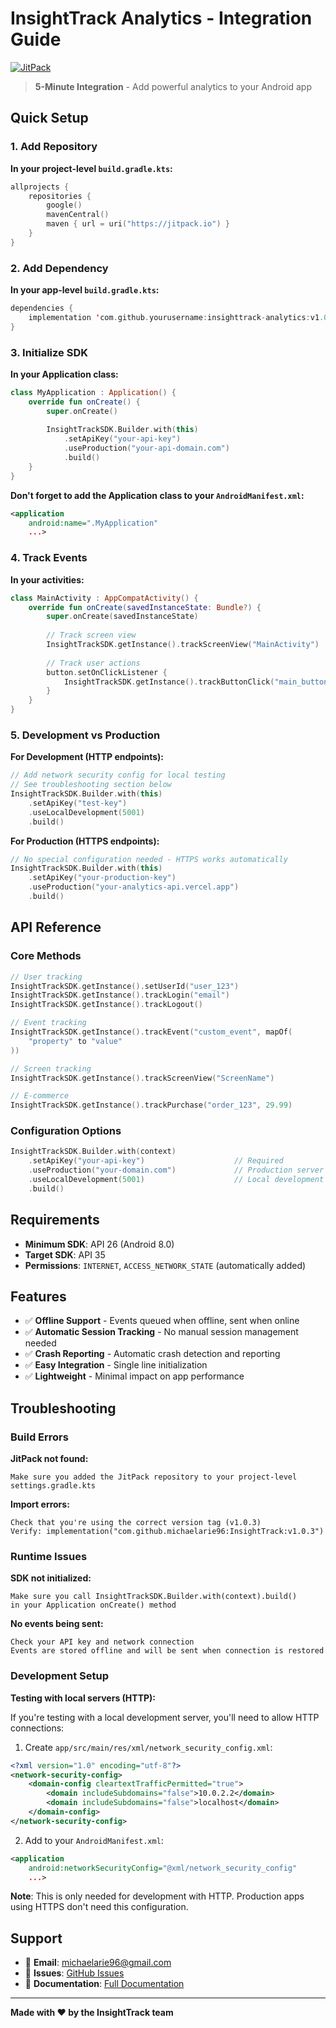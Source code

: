 # InsightTrack Analytics - Integration Guide

[![JitPack](https://jitpack.io/v/michaelarie96/InsightTrack.svg)](https://jitpack.io/#michaelarie96/InsightTrack)

> **5-Minute Integration** - Add powerful analytics to your Android app

## Quick Setup

### 1. Add Repository

**In your project-level `build.gradle.kts`:**

```kotlin
allprojects {
    repositories {
        google()
        mavenCentral()
        maven { url = uri("https://jitpack.io") }
    }
}
```

### 2. Add Dependency

**In your app-level `build.gradle.kts`:**

```kotlin
dependencies {
    implementation 'com.github.yourusername:insighttrack-analytics:v1.0.4'
}
```

### 3. Initialize SDK

**In your Application class:**

```kotlin
class MyApplication : Application() {
    override fun onCreate() {
        super.onCreate()
        
        InsightTrackSDK.Builder.with(this)
            .setApiKey("your-api-key")
            .useProduction("your-api-domain.com")
            .build()
    }
}
```

**Don't forget to add the Application class to your `AndroidManifest.xml`:**

```xml
<application
    android:name=".MyApplication"
    ...>
```

### 4. Track Events

**In your activities:**

```kotlin
class MainActivity : AppCompatActivity() {
    override fun onCreate(savedInstanceState: Bundle?) {
        super.onCreate(savedInstanceState)
        
        // Track screen view
        InsightTrackSDK.getInstance().trackScreenView("MainActivity")
        
        // Track user actions
        button.setOnClickListener {
            InsightTrackSDK.getInstance().trackButtonClick("main_button")
        }
    }
}
```

### 5. Development vs Production

**For Development (HTTP endpoints):**
```kotlin
// Add network security config for local testing
// See troubleshooting section below
InsightTrackSDK.Builder.with(this)
    .setApiKey("test-key")
    .useLocalDevelopment(5001)
    .build()
```

**For Production (HTTPS endpoints):**
```kotlin
// No special configuration needed - HTTPS works automatically
InsightTrackSDK.Builder.with(this)
    .setApiKey("your-production-key")
    .useProduction("your-analytics-api.vercel.app")
    .build()
```

## API Reference

### Core Methods

```kotlin
// User tracking
InsightTrackSDK.getInstance().setUserId("user_123")
InsightTrackSDK.getInstance().trackLogin("email")
InsightTrackSDK.getInstance().trackLogout()

// Event tracking
InsightTrackSDK.getInstance().trackEvent("custom_event", mapOf(
    "property" to "value"
))

// Screen tracking
InsightTrackSDK.getInstance().trackScreenView("ScreenName")

// E-commerce
InsightTrackSDK.getInstance().trackPurchase("order_123", 29.99)
```

### Configuration Options

```kotlin
InsightTrackSDK.Builder.with(context)
    .setApiKey("your-api-key")                    // Required
    .useProduction("your-domain.com")             // Production server
    .useLocalDevelopment(5001)                    // Local development
    .build()
```

## Requirements

- **Minimum SDK**: API 26 (Android 8.0)
- **Target SDK**: API 35
- **Permissions**: `INTERNET`, `ACCESS_NETWORK_STATE` (automatically added)

## Features

- ✅ **Offline Support** - Events queued when offline, sent when online
- ✅ **Automatic Session Tracking** - No manual session management needed
- ✅ **Crash Reporting** - Automatic crash detection and reporting
- ✅ **Easy Integration** - Single line initialization
- ✅ **Lightweight** - Minimal impact on app performance

## Troubleshooting

### Build Errors

**JitPack not found:**
```
Make sure you added the JitPack repository to your project-level settings.gradle.kts
```

**Import errors:**
```
Check that you're using the correct version tag (v1.0.3)
Verify: implementation("com.github.michaelarie96:InsightTrack:v1.0.3")
```

### Runtime Issues

**SDK not initialized:**
```
Make sure you call InsightTrackSDK.Builder.with(context).build() 
in your Application onCreate() method
```

**No events being sent:**
```
Check your API key and network connection
Events are stored offline and will be sent when connection is restored
```

### Development Setup

**Testing with local servers (HTTP):**

If you're testing with a local development server, you'll need to allow HTTP connections:

1. Create `app/src/main/res/xml/network_security_config.xml`:
```xml
<?xml version="1.0" encoding="utf-8"?>
<network-security-config>
    <domain-config cleartextTrafficPermitted="true">
        <domain includeSubdomains="false">10.0.2.2</domain>
        <domain includeSubdomains="false">localhost</domain>
    </domain-config>
</network-security-config>
```

2. Add to your `AndroidManifest.xml`:
```xml
<application
    android:networkSecurityConfig="@xml/network_security_config"
    ...>
```

**Note**: This is only needed for development with HTTP. Production apps using HTTPS don't need this configuration.

## Support

- 📧 **Email**: michaelarie96@gmail.com
- 🐛 **Issues**: [GitHub Issues](https://github.com/yourusername/insighttrack-analytics/issues)
- 📖 **Documentation**: [Full Documentation](https://github.com/yourusername/insighttrack-analytics)

---

**Made with ❤️ by the InsightTrack team**
